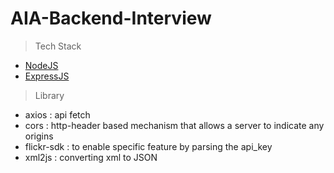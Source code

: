 # AIA-Backend-Interview
> Tech Stack
  - [NodeJS](https://nodejs.org/en/)
  - [ExpressJS](https://expressjs.com/)
> Library
  - axios       : api fetch
  - cors        : http-header based mechanism that allows a server to indicate any origins
  - flickr-sdk  : to enable specific feature by parsing the api_key
  - xml2js      : converting xml to JSON
